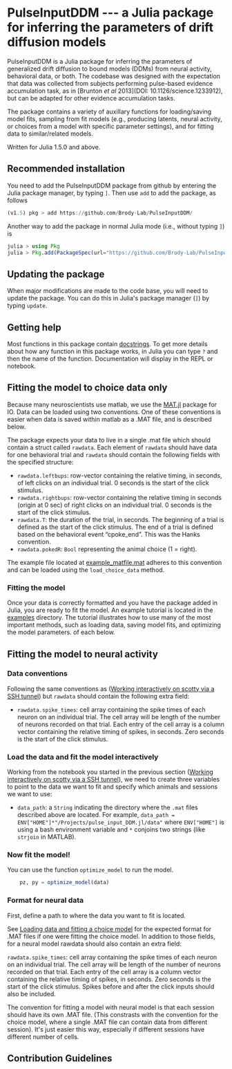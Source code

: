 # PulseInputDDM --- a Julia package for inferring the parameters of drift diffusion models

PulseInputDDM is a Julia package for inferring the parameters of generalized drift diffusion to bound models (DDMs) from neural activity, behavioral data, or both. The codebase was designed with the expectation that data was collected from subjects performing pulse-based evidence accumulation task, as in [Brunton _et al_ 2013](DOI: 10.1126/science.1233912), but can be adapted for other evidence accumulation tasks.

The package contains a variety of auxillary functions for loading/saving model fits, sampling from fit models (e.g., producing latents, neural activity, or choices from a model with specific parameter settings), and for fitting data to similar/related models.

Written for Julia 1.5.0 and above. 

##  Recommended installation

You need to add the PulseInputDDM package from github by entering the Julia package manager, by typing `]`. Then use `add` to add the package, as follows

```julia
(v1.5) pkg > add https://github.com/Brody-Lab/PulseInputDDM/
```

Another way to add the package in normal Julia mode (i.e., without typing `]`) is

```julia
julia > using Pkg    
julia > Pkg.add(PackageSpec(url="https://github.com/Brody-Lab/PulseInputDDM/"))
```

## Updating the package 

When major modifications are made to the code base, you will need to update the package. You can do this in Julia's package manager (`]`) by typing `update`.


## Getting help

Most functions in this package contain [docstrings](https://docs.julialang.org/en/v1/manual/documentation/). To get more details about how any function in this package works, in Julia you can type `?` and then the name of the function. Documentation will display in the REPL or notebook.

## Fitting the model to choice data only

Because many neuroscientists use matlab, we use the [MAT.jl](https://github.com/JuliaIO/MAT.jl) package for IO. Data can be loaded using two conventions. One of these conventions is easier when data is saved within matlab as a .MAT file, and is described below. 

The package expects your data to live in a single .mat file which should contain a struct called `rawdata`. Each element of `rawdata` should have data for one behavioral trial and `rawdata` should contain the following fields with the specified structure:

 - `rawdata.leftbups`: row-vector containing the relative timing, in seconds, of left clicks on an individual trial. 0 seconds is the start of the click stimulus.
 - `rawdata.rightbups`: row-vector containing the relative timing in seconds (origin at 0 sec) of right clicks on an individual trial. 0 seconds is the start of the click stimulus.
 - `rawdata.T`: the duration of the trial, in seconds. The beginning of a trial is defined as the start of the click stimulus. The end of a trial is defined based on the behavioral event “cpoke_end”. This was the Hanks convention.
 - `rawdata.pokedR`: `Bool` representing the animal choice (1 = right).
 
The example file located at [example_matfile.mat](https://github.com/Brody-Lab/PulseInputDDM/blob/master/examples/choice%20model/example_matfile.mat) adheres to this convention and can be loaded using the `load_choice_data` method.

### Fitting the model

Once your data is correctly formatted and you have the package added in Julia, you are ready to fit the model. An example tutorial is located in the [examples](https://github.com/Brody-Lab/PulseInputDDM/tree/master/examples/choice%20model) directory. The tutorial illustrates how to use many of the most important methods, such as loading data, saving model fits, and optimizing the model parameters. of each below.


## Fitting the model to neural activity

### Data conventions

Following the same conventions as ([Working interactively on scotty via a SSH tunnel](@ref)) but `rawdata` should contain the following extra field:

- `rawdata.spike_times`: cell array containing the spike times of each neuron on an individual trial. The cell array will be length of the number of neurons recorded on that trial. Each entry of the cell array is a column vector containing the relative timing of spikes, in seconds. Zero seconds is the start of the click stimulus.


### Load the data and fit the model interactively

Working from the notebook you started in the previous section ([Working interactively on scotty via a SSH tunnel](@ref)), we need to create three variables to point to the data we want to fit and specify which animals and sessions we want to use:

- `data_path`: a `String` indicating the directory where the `.mat` files described above are located. For example, `data_path = ENV["HOME"]*"/Projects/pulse_input_DDM.jl/data"` where `ENV["HOME"]` is using a bash environment variable and `*` conjoins two strings (like `strjoin` in MATLAB).


### Now fit the model!

You can use the function `optimize_model` to run the model.

```julia
    pz, py = optimize_model(data)
```

### Format for neural data

First, define a path to where the data you want to fit is located.

See [Loading data and fitting a choice model](@ref) for the expected format for .MAT files if one were fitting the choice model. In addition to those fields, for a neural model rawdata should also contain an extra field:

`rawdata.spike_times`: cell array containing the spike times of each neuron on an individual trial. The cell array will be length of the number of neurons recorded on that trial. Each entry of the cell array is a column vector containing the relative timing of spikes, in seconds. Zero seconds is the start of the click stimulus. Spikes before and after the click inputs should also be included.

The convention for fitting a model with neural model is that each session should have its own .MAT file. (This constrasts with the convention for the choice model, where a single .MAT file can contain data from different session). It's just easier this way, especially if different sessions have different number of cells.


## Contribution Guidelines



